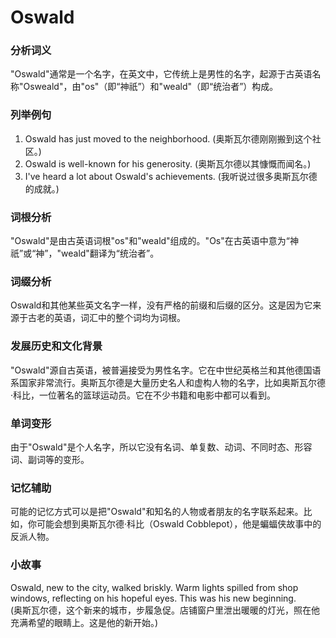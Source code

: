 # Oswald

### 分析词义

  

"Oswald"通常是一个名字，在英文中，它传统上是男性的名字，起源于古英语名称"Osweald"，由"os"（即“神祇”）和"weald"（即“统治者”）构成。

  

### 列举例句

  

1.  Oswald has just moved to the neighborhood. (奥斯瓦尔德刚刚搬到这个社区。)
2.  Oswald is well-known for his generosity. (奥斯瓦尔德以其慷慨而闻名。)
3.  I've heard a lot about Oswald's achievements. (我听说过很多奥斯瓦尔德的成就。)

  

### 词根分析

  

"Oswald"是由古英语词根"os"和"weald"组成的。"Os"在古英语中意为“神祇”或“神”，"weald"翻译为“统治者”。

  

### 词缀分析

  

Oswald和其他某些英文名字一样，没有严格的前缀和后缀的区分。这是因为它来源于古老的英语，词汇中的整个词均为词根。

  

### 发展历史和文化背景

  

"Oswald"源自古英语，被普遍接受为男性名字。它在中世纪英格兰和其他德国语系国家非常流行。奥斯瓦尔德是大量历史名人和虚构人物的名字，比如奥斯瓦尔德·科比，一位著名的篮球运动员。它在不少书籍和电影中都可以看到。

  

### 单词变形

  

由于"Oswald"是个人名字，所以它没有名词、单复数、动词、不同时态、形容词、副词等的变形。

  

### 记忆辅助

  

可能的记忆方式可以是把"Oswald"和知名的人物或者朋友的名字联系起来。比如，你可能会想到奥斯瓦尔德·科比（Oswald Cobblepot），他是蝙蝠侠故事中的反派人物。

  

### 小故事

  

Oswald, new to the city, walked briskly. Warm lights spilled from shop windows, reflecting on his hopeful eyes. This was his new beginning.  
(奥斯瓦尔德，这个新来的城市，步履急促。店铺窗户里泄出暖暖的灯光，照在他充满希望的眼睛上。这是他的新开始。)
